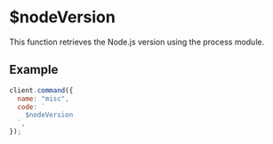# $nodeVersion

This function retrieves the Node.js version using the process module.

## Example

```js
client.command({
  name: "misc",
  code: `
    $nodeVersion
  `,
});
```
